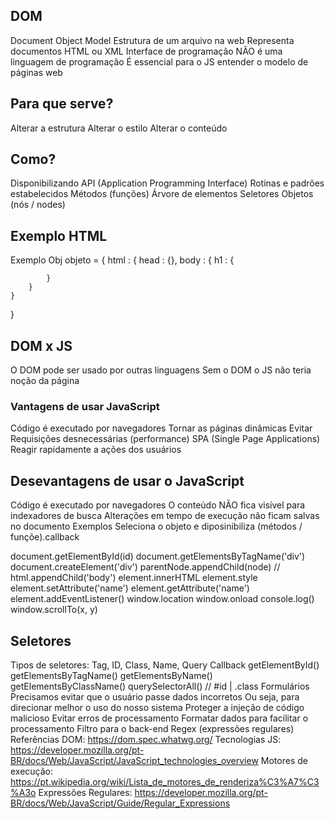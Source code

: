 ## DOM
Document Object Model
Estrutura de um arquivo na web
Representa documentos HTML ou XML
Interface de programação
NÃO é uma linguagem de programação
É essencial para o JS entender o modelo de páginas web
## Para que serve?
Alterar a estrutura
Alterar o estilo
Alterar o conteúdo
## Como?
Disponibilizando API (Application Programming Interface)
Rotinas e padrões estabelecidos
Métodos (funções)
Árvore de elementos
Seletores
Objetos (nós / nodes)
## Exemplo HTML
<html>
    <head></head>
    <body></body>
</html>
Exemplo Obj
objeto = {
    html : {
        head : {},
        body : {
            h1 : {

            }
        }
    }
}
## DOM x JS
O DOM pode ser usado por outras linguagens
Sem o DOM o JS não teria noção da página
### Vantagens de usar JavaScript
Código é executado por navegadores
Tornar as páginas dinâmicas
Evitar Requisições desnecessárias (performance)
SPA (Single Page Applications)
Reagir rapidamente a ações dos usuários
## Desevantagens de usar o JavaScript
Código é executado por navegadores
O conteúdo NÃO fica visível para indexadores de busca
Alterações em tempo de execução não ficam salvas no documento
Exemplos
Seleciona o objeto e diposinibiliza (métodos / funçõe).callback

document.getElementById(id)
document.getElementsByTagName('div')
document.createElement('div')
parentNode.appendChild(node) // html.appendChild('body')
element.innerHTML
element.style
element.setAttribute('name')
element.getAttribute('name')
element.addEventListener()
window.location
window.onload
console.log()
window.scrollTo(x, y)
## Seletores
Tipos de seletores: Tag, ID, Class, Name, Query
Callback
getElementById()
getElementsByTagName()
getElementsByName()
getElementsByClassName()
querySelectorAll() // #id | .class
Formulários
Precisamos evitar que o usuário passe dados incorretos
Ou seja, para direcionar melhor o uso do nosso sistema
Proteger a injeção de código malicioso
Evitar erros de processamento
Formatar dados para facilitar o processamento
Filtro para o back-end
Regex (expressões regulares)
Referências
DOM: https://dom.spec.whatwg.org/
Tecnologias JS: https://developer.mozilla.org/pt-BR/docs/Web/JavaScript/JavaScript_technologies_overview
Motores de execução: https://pt.wikipedia.org/wiki/Lista_de_motores_de_renderiza%C3%A7%C3%A3o
Expressões Regulares: https://developer.mozilla.org/pt-BR/docs/Web/JavaScript/Guide/Regular_Expressions